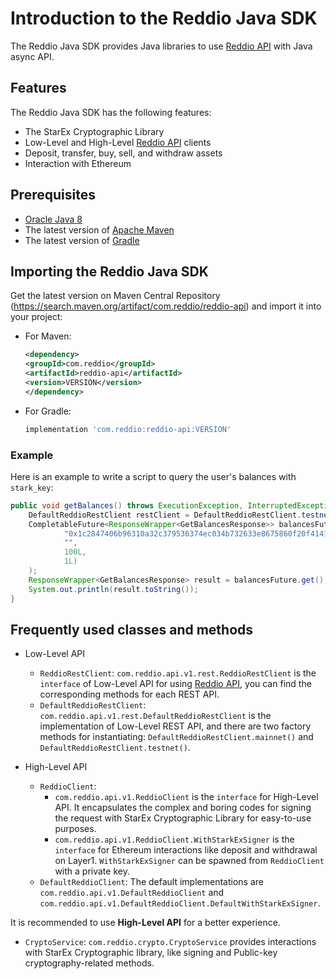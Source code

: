 # Introduction to the Reddio Java SDK
The Reddio Java SDK provides Java libraries to use [Reddio API](https://docs.reddio.com/guide/api-reference/api-reference.html) with Java async API.

## Features
The Reddio Java SDK has the following features:
- The StarEx Cryptographic Library
- Low-Level and High-Level [Reddio API](https://docs.reddio.com/guide/api-reference/api-reference.html) clients
- Deposit, transfer, buy, sell, and withdraw assets
- Interaction with Ethereum

## Prerequisites

- [Oracle Java 8](https://www.oracle.com/au/java/technologies/javase/javase8u211-later-archive-downloads.html)
- The latest version of [Apache Maven](https://maven.apache.org/)
- The latest version of [Gradle](https://gradle.org/)

## Importing the Reddio Java SDK

Get the latest version on Maven Central Repository (https://search.maven.org/artifact/com.reddio/reddio-api) and import it into your project:
- For Maven:
    ```xml
    <dependency>
    <groupId>com.reddio</groupId>
    <artifactId>reddio-api</artifactId>
    <version>VERSION</version>
    </dependency>

    ```
- For Gradle:
    ```gradle
    implementation 'com.reddio:reddio-api:VERSION'
    ```
### Example

Here is an example to write a script to query the user's balances with `stark_key`:

```java
public void getBalances() throws ExecutionException, InterruptedException {
    DefaultReddioRestClient restClient = DefaultReddioRestClient.testnet();
    CompletableFuture<ResponseWrapper<GetBalancesResponse>> balancesFuture = restClient.getBalances(GetBalancesMessage.of(
            "0x1c2847406b96310a32c379536374ec034b732633e8675860f20f4141e701ff4",
            "",
            100L,
            1L)
    );
    ResponseWrapper<GetBalancesResponse> result = balancesFuture.get();
    System.out.println(result.toString());
}
```

## Frequently used classes and methods

- Low-Level API
    - `ReddioRestClient`: `com.reddio.api.v1.rest.ReddioRestClient` is the `interface` of Low-Level API for using [Reddio API](https://docs.reddio.com/guide/api-reference/api-reference.html), you can find the corresponding methods for each REST API.
    - `DefaultReddioRestClient`: `com.reddio.api.v1.rest.DefaultReddioRestClient` is the implementation of Low-Level REST API, and there are two factory methods for instantiating: `DefaultReddioRestClient.mainnet()` and `DefaultReddioRestClient.testnet()`.

- High-Level API
    - `ReddioClient`: 
        - `com.reddio.api.v1.ReddioClient` is the `interface` for High-Level API. It encapsulates the complex and boring codes for signing the request with StarEx Cryptographic Library for easy-to-use purposes.
        - `com.reddio.api.v1.ReddioClient.WithStarkExSigner` is the `interface` for Ethereum interactions like deposit and withdrawal on Layer1. `WithStarkExSigner` can be spawned from `ReddioClient` with a private key. 
    - `DefaultReddioClient`: The default implementations are `com.reddio.api.v1.DefaultReddioClient` and `com.reddio.api.v1.DefaultReddioClient.DefaultWithStarkExSigner`.

It is recommended to use **High-Level API** for a better experience.

- `CryptoService`: `com.reddio.crypto.CryptoService` provides interactions with StarEx Cryptographic library, like signing and Public-key cryptography-related methods.
